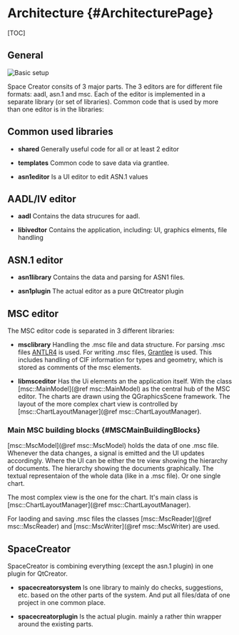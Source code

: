# Architecture {#ArchitecturePage}

[TOC]

## General

![Basic setup](architecture01.png)

Space Creator consits of 3 major parts. The 3 editors are for different file formats: aadl, asn.1 and msc.
Each of the editor is implemented in a separate library (or set of libraries). Common code that is used by
more than one editor is in the libraries:

## Common used libraries

* **shared** Generally useful code for all or at least 2 editor

* **templates** Common code to save data via grantlee.

* **asn1editor** Is a UI editor to edit ASN.1 values


## AADL/IV editor

* **aadl** Contains the data strucures for aadl.

* **libivedtor** Contains the application, including: UI, graphics elments, file handling


## ASN.1 editor

* **asn1library** Contains the data and parsing for ASN1 files.

* **asn1plugin** The actual editor as a pure QtCtreator plugin


## MSC editor

The MSC editor code is separated in 3 different libraries:

* **msclibrary** Handling the .msc file and data structure. For parsing .msc files [ANTLR4](https://www.antlr.org) is used. For writing .msc files, [Grantlee](https://github.com/steveire/grantlee) is used.
This includes handling of CIF information for types and geometry, which is stored as comments of the msc elements.

* **libmsceditor** Has the Ui elements an the application itself. With the class [msc::MainModel](@ref msc::MainModel) as the
central hub of the MSC editor.
The charts are drawn using the QGraphicsScene framework. The layout of the more complex chart view is controlled by [msc::ChartLayoutManager](@ref msc::ChartLayoutManager).


### Main MSC building blocks {#MSCMainBuildingBlocks}

[msc::MscModel](@ref msc::MscModel) holds the data of one .msc file. Whenever the data changes, a signal is emitted and the UI updates accordingly.
Where the UI can be either the tre view showing the hierarchy of documents. The hierarchy showing the documents graphically.
The textual representaion of the whole data (like in a .msc file). Or one single chart.

The most complex view is the one for the chart. It's main class is [msc::ChartLayoutManager](@ref msc::ChartLayoutManager).

For laoding and saving .msc files the classes [msc::MscReader](@ref msc::MscReader) and [msc::MscWriter](@ref msc::MscWriter) are used.


## SpaceCreator

SpaceCreator is combining everything (except the asn.1 plugin) in one plugin for QtCreator.

* **spacecreatorsystem** Is one library to mainly do checks, suggestions, etc. based on the other parts of the system. 
And put all files/data of one project in one common place.

* **spacecreatorplugin** Is the actual plugin. mainly a rather thin wrapper around the existing parts.
